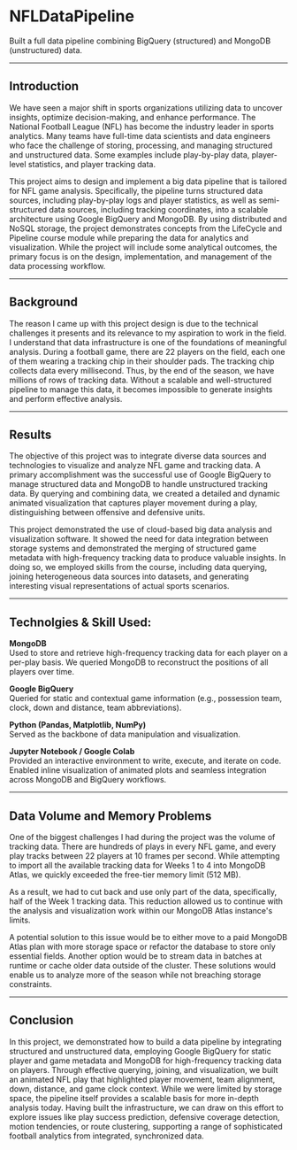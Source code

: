 # NFLDataPipeline
Built a full data pipeline combining BigQuery (structured) and MongoDB (unstructured) data.

---

## Introduction
We have seen a major shift in sports organizations utilizing data to uncover insights, optimize decision-making, and enhance performance. The National Football League (NFL) has become the industry leader in sports analytics. Many teams have full-time data scientists and data engineers who face the challenge of storing, processing, and managing structured and unstructured data. Some examples include play-by-play data, player-level statistics, and player tracking data.

This project aims to design and implement a big data pipeline that is tailored for NFL game analysis. Specifically, the pipeline turns structured data sources, including play-by-play logs and player statistics, as well as semi-structured data sources, including tracking coordinates, into a scalable architecture using Google BigQuery and MongoDB. By using distributed and NoSQL storage, the project demonstrates concepts from the LifeCycle and Pipeline course module while preparing the data for analytics and visualization. While the project will include some analytical outcomes, the primary focus is on the design, implementation, and management of the data processing workflow.

---

## Background
The reason I came up with this project design is due to the technical challenges it presents and its relevance to my aspiration to work in the field. I understand that data infrastructure is one of the foundations of meaningful analysis. During a football game, there are 22 players on the field, each one of them wearing a tracking chip in their shoulder pads. The tracking chip collects data every millisecond. Thus, by the end of the season, we have millions of rows of tracking data. Without a scalable and well-structured pipeline to manage this data, it becomes impossible to generate insights and perform effective analysis.

---

## Results
The objective of this project was to integrate diverse data sources and technologies to visualize and analyze NFL game and tracking data. A primary accomplishment was the successful use of Google BigQuery to manage structured data and MongoDB to handle unstructured tracking data. By querying and combining data, we created a detailed and dynamic animated visualization that captures player movement during a play, distinguishing between offensive and defensive units.

This project demonstrated the use of cloud-based big data analysis and visualization software. It showed the need for data integration between storage systems and demonstrated the merging of structured game metadata with high-frequency tracking data to produce valuable insights. In doing so, we employed skills from the course, including data querying, joining heterogeneous data sources into datasets, and generating interesting visual representations of actual sports scenarios.

---

## Technolgies & Skill Used:
**MongoDB**  
Used to store and retrieve high-frequency tracking data for each player on a per-play basis. We queried MongoDB to reconstruct the positions of all players over time.

**Google BigQuery**  
Queried for static and contextual game information (e.g., possession team, clock, down and distance, team abbreviations).

**Python (Pandas, Matplotlib, NumPy)**  
Served as the backbone of data manipulation and visualization.

**Jupyter Notebook / Google Colab**  
Provided an interactive environment to write, execute, and iterate on code. Enabled inline visualization of animated plots and seamless integration across MongoDB and BigQuery workflows.

---

## Data Volume and Memory Problems
One of the biggest challenges I had during the project was the volume of tracking data. There are hundreds of plays in every NFL game, and every play tracks between 22 players at 10 frames per second. While attempting to import all the available tracking data for Weeks 1 to 4 into MongoDB Atlas, we quickly exceeded the free-tier memory limit (512 MB).

As a result, we had to cut back and use only part of the data, specifically, half of the Week 1 tracking data. This reduction allowed us to continue with the analysis and visualization work within our MongoDB Atlas instance's limits.

A potential solution to this issue would be to either move to a paid MongoDB Atlas plan with more storage space or refactor the database to store only essential fields. Another option would be to stream data in batches at runtime or cache older data outside of the cluster. These solutions would enable us to analyze more of the season while not breaching storage constraints.

---

## Conclusion
In this project, we demonstrated how to build a data pipeline by integrating structured and unstructured data, employing Google BigQuery for static player and game metadata and MongoDB for high-frequency tracking data on players. Through effective querying, joining, and visualization, we built an animated NFL play that highlighted player movement, team alignment, down, distance, and game clock context. While we were limited by storage space, the pipeline itself provides a scalable basis for more in-depth analysis today. Having built the infrastructure, we can draw on this effort to explore issues like play success prediction, defensive coverage detection, motion tendencies, or route clustering, supporting a range of sophisticated football analytics from integrated, synchronized data.

